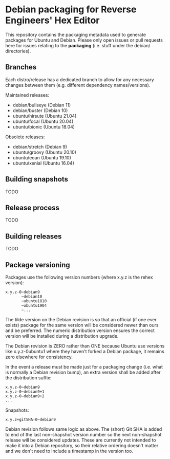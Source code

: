 # Debian packaging for Reverse Engineers' Hex Editor

This repository contains the packaging metadata used to generate packages for Ubuntu and Debian. Please only open issues or pull requests here for issues relating to the **packaging** (i.e. stuff under the debian/ directories).

## Branches

Each distro/release has a dedicated branch to allow for any necessary changes between them (e.g. different dependency names/versions).

Maintained releases:

- debian/bullseye (Debian 11)
- debian/buster (Debian 10)
- ubuntu/hirsute (Ubuntu 21.04)
- ubuntu/focal (Ubuntu 20.04)
- ubuntu/bionic (Ubuntu 18.04)

Obsolete releases:

- debian/stretch (Debian 9)
- ubuntu/groovy (Ubuntu 20.10)
- ubuntu/eoan (Ubuntu 19.10)
- ubuntu/xenial (Ubuntu 16.04)

## Building snapshots

TODO

## Release process

TODO

## Building releases

TODO

## Package versioning

Packages use the following version numbers (where x.y.z is the rehex version):

    x.y.z-0~debian9
           ~debian10
           ~ubuntu1810
           ~ubuntu1904
           ~...

The tilde version on the Debian revision is so that an official (if one ever exists) package for the same version will be considered newer than ours and be preferred. The numeric distribution version ensures the correct version will be installed during a distribution upgrade.

The Debian revision is ZERO rather than ONE because Ubuntu use versions like x.y.z-0ubuntu1 where they haven't forked a Debian package, it remains zero elsewhere for consistency.

In the event a release must be made just for a packaging change (i.e. what is normally a Debian revision bump), an extra version shall be added after the distribution suffix:

    x.y.z-0~debian9
    x.y.z-0~debian9+1
    x.y.z-0~debian9+2
    ...

Snapshots:

    x.y.z+gitSHA-0~debian9

Debian revision follows same logic as above. The (short) Git SHA is added to end of the last non-shapshot version number so the next non-shapshot release will be considered updates. These are currently not intended to make it into a Debian repository, so their relative ordering doesn't matter and we don't need to include a timestamp in the version too.
